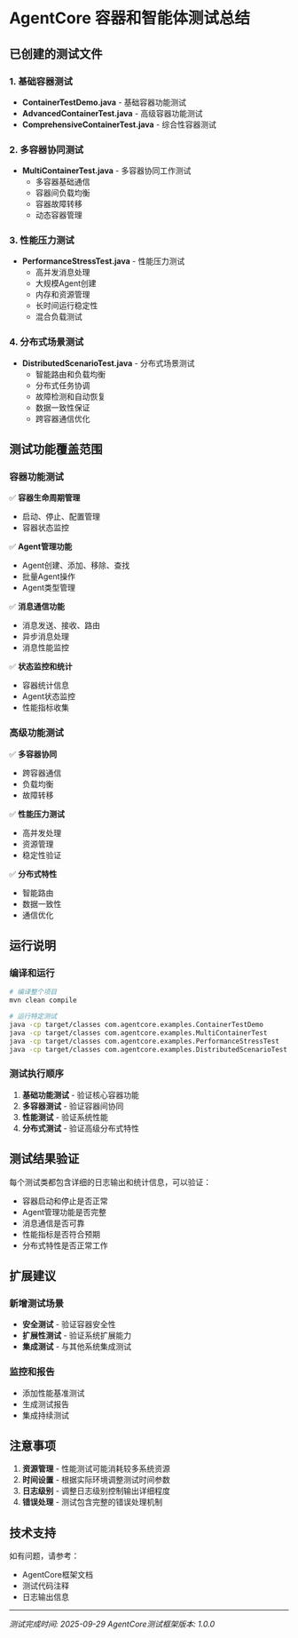 # AgentCore 容器和智能体测试总结

## 已创建的测试文件

### 1. 基础容器测试
- **ContainerTestDemo.java** - 基础容器功能测试
- **AdvancedContainerTest.java** - 高级容器功能测试
- **ComprehensiveContainerTest.java** - 综合性容器测试

### 2. 多容器协同测试
- **MultiContainerTest.java** - 多容器协同工作测试
  - 多容器基础通信
  - 容器间负载均衡
  - 容器故障转移
  - 动态容器管理

### 3. 性能压力测试
- **PerformanceStressTest.java** - 性能压力测试
  - 高并发消息处理
  - 大规模Agent创建
  - 内存和资源管理
  - 长时间运行稳定性
  - 混合负载测试

### 4. 分布式场景测试
- **DistributedScenarioTest.java** - 分布式场景测试
  - 智能路由和负载均衡
  - 分布式任务协调
  - 故障检测和自动恢复
  - 数据一致性保证
  - 跨容器通信优化

## 测试功能覆盖范围

### 容器功能测试
✅ **容器生命周期管理**
- 启动、停止、配置管理
- 容器状态监控

✅ **Agent管理功能**
- Agent创建、添加、移除、查找
- 批量Agent操作
- Agent类型管理

✅ **消息通信功能**
- 消息发送、接收、路由
- 异步消息处理
- 消息性能监控

✅ **状态监控和统计**
- 容器统计信息
- Agent状态监控
- 性能指标收集

### 高级功能测试
✅ **多容器协同**
- 跨容器通信
- 负载均衡
- 故障转移

✅ **性能压力测试**
- 高并发处理
- 资源管理
- 稳定性验证

✅ **分布式特性**
- 智能路由
- 数据一致性
- 通信优化

## 运行说明

### 编译和运行
```bash
# 编译整个项目
mvn clean compile

# 运行特定测试
java -cp target/classes com.agentcore.examples.ContainerTestDemo
java -cp target/classes com.agentcore.examples.MultiContainerTest
java -cp target/classes com.agentcore.examples.PerformanceStressTest
java -cp target/classes com.agentcore.examples.DistributedScenarioTest
```

### 测试执行顺序
1. **基础功能测试** - 验证核心容器功能
2. **多容器测试** - 验证容器间协同
3. **性能测试** - 验证系统性能
4. **分布式测试** - 验证高级分布式特性

## 测试结果验证

每个测试类都包含详细的日志输出和统计信息，可以验证：
- 容器启动和停止是否正常
- Agent管理功能是否完整
- 消息通信是否可靠
- 性能指标是否符合预期
- 分布式特性是否正常工作

## 扩展建议

### 新增测试场景
- **安全测试** - 验证容器安全性
- **扩展性测试** - 验证系统扩展能力
- **集成测试** - 与其他系统集成测试

### 监控和报告
- 添加性能基准测试
- 生成测试报告
- 集成持续测试

## 注意事项

1. **资源管理** - 性能测试可能消耗较多系统资源
2. **时间设置** - 根据实际环境调整测试时间参数
3. **日志级别** - 调整日志级别控制输出详细程度
4. **错误处理** - 测试包含完整的错误处理机制

## 技术支持

如有问题，请参考：
- AgentCore框架文档
- 测试代码注释
- 日志输出信息

---
*测试完成时间: 2025-09-29*
*AgentCore测试框架版本: 1.0.0*
